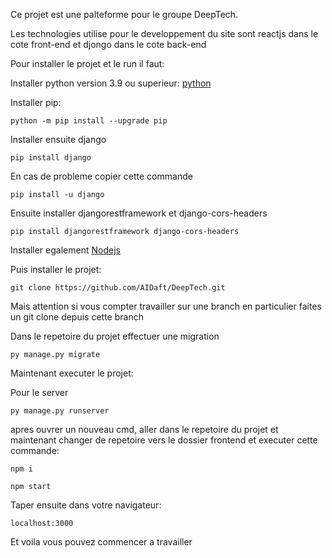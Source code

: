 Ce projet est une palteforme pour le groupe DeepTech.

Les technologies utilise pour le developpement du site sont reactjs dans le cote front-end et djongo dans le cote back-end

Pour installer le projet et le run il faut:

Installer python version 3.9 ou superieur: [python](https://www.python.org/downloads/)

Installer pip:

`` python -m pip install --upgrade pip ``

Installer ensuite django 

`` pip install django ``

En cas de probleme copier cette commande

`` pip install -u django ``

Ensuite installer djangorestframework et django-cors-headers

`` pip install djangorestframework django-cors-headers ``

Installer egalement [Nodejs](https://nodejs.org/en/)

Puis installer le projet:

`` git clone https://github.com/AIDaft/DeepTech.git ``

Mais attention si vous compter travailler sur une branch en particulier faites un git clone depuis cette branch

Dans le repetoire du projet effectuer une migration

`` py manage.py migrate ``

Maintenant executer le projet:

Pour le server

`` py manage.py runserver ``

apres ouvrer un nouveau cmd, aller dans le repetoire du projet et maintenant changer de repetoire vers le dossier frontend et executer cette commande:

`` npm i ``

`` npm start ``

Taper ensuite dans votre navigateur:

`` localhost:3000 ``

Et voila vous pouvez commencer a travailler






